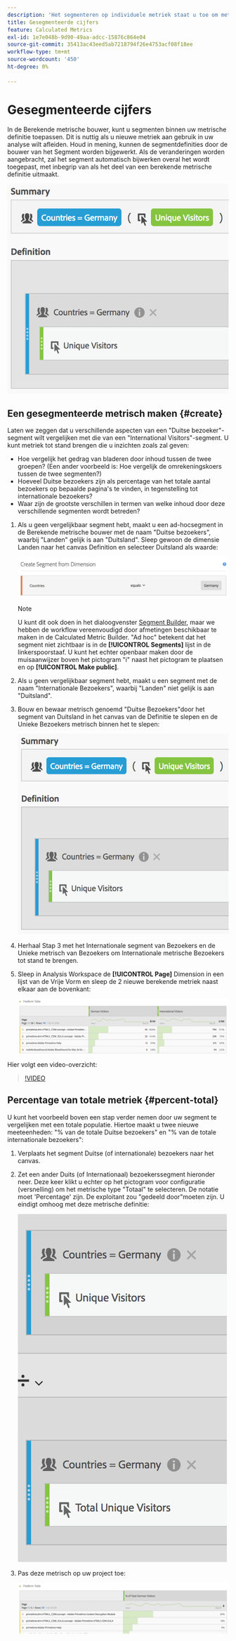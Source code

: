 ```yaml
---
description: 'Het segmenteren op individuele metriek staat u toe om metrische vergelijkingen binnen het zelfde rapport te maken. '
title: Gesegmenteerde cijfers
feature: Calculated Metrics
exl-id: 1e7e048b-9d90-49aa-adcc-15876c864e04
source-git-commit: 35413ac43eed5ab7218794f26e4753acf08f18ee
workflow-type: tm+mt
source-wordcount: '450'
ht-degree: 0%

---
```


# Gesegmenteerde cijfers

In de Berekende metrische bouwer, kunt u segmenten binnen uw metrische definitie toepassen. Dit is nuttig als u nieuwe metriek aan gebruik in uw analyse wilt afleiden. Houd in mening, kunnen de segmentdefinities door de bouwer van het Segment worden bijgewerkt. Als de veranderingen worden aangebracht, zal het segment automatisch bijwerken overal het wordt toegepast, met inbegrip van als het deel van een berekende metrische definitie uitmaakt.

![](assets/german-visitors.png)

## Een gesegmenteerde metrisch maken {#create}

Laten we zeggen dat u verschillende aspecten van een &quot;Duitse bezoeker&quot;-segment wilt vergelijken met die van een &quot;International Visitors&quot;-segment. U kunt metriek tot stand brengen die u inzichten zoals zal geven:

* Hoe vergelijk het gedrag van bladeren door inhoud tussen de twee groepen? (Een ander voorbeeld is: Hoe vergelijk de omrekeningskoers tussen de twee segmenten?)
* Hoeveel Duitse bezoekers zijn als percentage van het totale aantal bezoekers op bepaalde pagina&#39;s te vinden, in tegenstelling tot internationale bezoekers?
* Waar zijn de grootste verschillen in termen van welke inhoud door deze verschillende segmenten wordt betreden?

1. Als u geen vergelijkbaar segment hebt, maakt u een ad-hocsegment in de Berekende metrische bouwer met de naam &quot;Duitse bezoekers&quot;, waarbij &quot;Landen&quot; gelijk is aan &quot;Duitsland&quot;. Sleep gewoon de dimensie Landen naar het canvas Definition en selecteer Duitsland als waarde:

   ![](assets/segment-from-dimension.png)

   >[!NOTE]
   >
   >U kunt dit ook doen in het dialoogvenster [Segment Builder](/help/components/segmentation/segmentation-workflow/seg-build.md), maar we hebben de workflow vereenvoudigd door afmetingen beschikbaar te maken in de Calculated Metric Builder. &quot;Ad hoc&quot; betekent dat het segment niet zichtbaar is in de **[!UICONTROL Segments]** lijst in de linkerspoorstaaf. U kunt het echter openbaar maken door de muisaanwijzer boven het pictogram &quot;i&quot; naast het pictogram te plaatsen en op **[!UICONTROL Make public]**.

1. Als u geen vergelijkbaar segment hebt, maakt u een segment met de naam &quot;Internationale Bezoekers&quot;, waarbij &quot;Landen&quot; niet gelijk is aan &quot;Duitsland&quot;.
1. Bouw en bewaar metrisch genoemd &quot;Duitse Bezoekers&quot;door het segment van Duitsland in het canvas van de Definitie te slepen en de Unieke Bezoekers metrisch binnen het te slepen:

   ![](assets/german-visitors.png)

1. Herhaal Stap 3 met het Internationale segment van Bezoekers en de Unieke metrisch van Bezoekers om Internationale metrische Bezoekers tot stand te brengen.
1. Sleep in Analysis Workspace de **[!UICONTROL Page]** Dimension in een lijst van de Vrije Vorm en sleep de 2 nieuwe berekende metriek naast elkaar aan de bovenkant:

   ![](assets/workspace-pages.png)

Hier volgt een video-overzicht:

>[!VIDEO](https://video.tv.adobe.com/v/25407/?quality=12)

## Percentage van totale metriek {#percent-total}

U kunt het voorbeeld boven een stap verder nemen door uw segment te vergelijken met een totale populatie. Hiertoe maakt u twee nieuwe meeteenheden: &quot;% van de totale Duitse bezoekers&quot; en &quot;% van de totale internationale bezoekers&quot;:

1. Verplaats het segment Duitse (of internationale) bezoekers naar het canvas.
1. Zet een ander Duits (of Internationaal) bezoekerssegment hieronder neer. Deze keer klikt u echter op het pictogram voor configuratie (versnelling) om het metrische type &quot;Totaal&quot; te selecteren. De notatie moet &#39;Percentage&#39; zijn. De exploitant zou &quot;gedeeld door&quot;moeten zijn. U eindigt omhoog met deze metrische definitie:

   ![](assets/cm_metric_total.png)

1. Pas deze metrisch op uw project toe:

   ![](assets/cm_percent_total.png)

